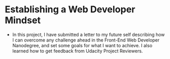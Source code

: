 # Establishing a Web Developer Mindset

* In this project, I have submitted a letter to my future self describing how I can overcome any challenge ahead in the Front-End Web Developer Nanodegree, and set some goals for what I want to achieve. I also learned how to get feedback from Udacity Project Reviewers.
